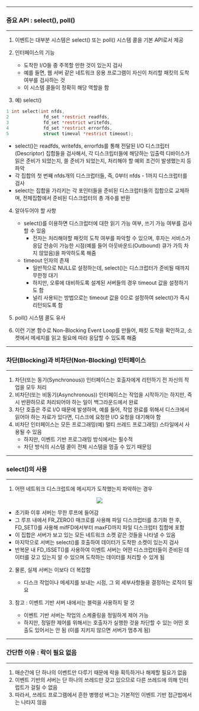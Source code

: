 -----
### 중요 API : select(), poll()
-----
1. 이벤트는 대부분 시스템은 select() 또는 poll() 시스템 콜을 기본 API로서 제공
2. 인터페이스의 기능
   - 도착한 I/O들 중 주목할 만한 것이 있는지 검사
   - 예를 들면, 웹 서버 같은 네트워크 응용 프로그램이 자신이 처리할 패킷의 도착 여부를 검사하는 것
   - 이 시스템 콜들이 정확히 해당 역할을 함

3. 예) select()
```c
1 int select(int nfds,
2             fd_set *restrict readfds,
3             fd_set *restrict writefds,
4             fd_set *restrict errorfds,
5             struct timeval *restrict timeout);
```
   - select()는 readfds, writefds, errorfds를 통해 전달된 I/O 디스크립터(Descriptor) 집합들을 검사해서, 각 디스크립터들에 해당하는 입출력 디바이스가 읽은 준비가 되었는지, 쓸 준비가 되었는지, 처리해야 할 예외 조건이 발생했는지 등 파악
   - 각 집합의 첫 번째 nfds개의 디스크럽터들, 즉, 0부터 nfds - 1까지 디스크럽터를 검사
   - select는 집합을 가리키는 각 포인터들을 준비된 디스크럽터들의 집합으로 교체하며, 전체집합에서 준비된 디스크럽터의 총 개수를 반환

4. 알아두어야 할 사항
   - select()를 이용하면 디스크럽터에 대한 읽기 가능 여부, 쓰기 가능 여부를 검사할 수 있음
     + 전자는 처리해야할 패킷의 도착 여부를 파악할 수 있으며, 후자는 서비스가 응답 전송이 가능한 시점(예를 들어 아웃바운드(Outbound) 큐가 가득 차지 않았음)을 파악하도록 해줌
   - timeout 인자의 존재
     + 일반적으로 NULL로 설정하는데, select()는 디스크럽터가 준비될 때까지 무한정 대기
     + 하지만, 오류에 대비하도록 설계된 서버들의 경우 timeout 값을 설정하기도 함
     + 널리 사용되는 방법으로는 timeout 값을 0으로 설정하여 select()가 즉시 리턴되도록 함

5. poll() 시스템 콜도 유사
6. 이런 기본 함수로 Non-Blocking Event Loop를 만들어, 패킷 도착을 확인하고, 소켓에서 메세지를 읽고 필요에 따라 응답할 수 있도록 해줌

-----
### 차단(Blocking)과 비차단(Non-Blocking) 인터페이스
-----
1. 차단(또는 동기(Synchronous)) 인터페이스는 호출자에게 리턴하기 전 자신의 작업을 모두 처리
2. 비차단(또는 비동기(Asynchronous)) 인터페이스는 작업을 시작하기는 하지만, 즉시 반환하므로 처리되어야 하는 일이 백그라운드에서 완료
3. 차단 호출은 주로 I/O 때문에 발생하며, 예를 들어, 작업 완료를 위해서 디스크에서 읽어야 하는 자료가 있다면, 디스크에 요청한 I/O 요청을 대기해야 함
4. 비차단 인터페이스는 모든 프로그래밍(예) 멀티 쓰레드 프로그래밍) 스타일에서 사용될 수 있음
   - 하지만, 이벤트 기반 프로그래밍 방식에서는 필수적
   - 차단 방식의 시스템 콜이 전체 시스템을 멈출 수 있기 때문임

-----
### select()의 사용
-----
1. 어떤 네트워크 디스크럽트에 메시지가 도착했는지 파악하는 경우
<div align="center">
<img src="https://github.com/user-attachments/assets/a3b0ab9a-6c0c-4bfc-a3c1-2ef2a52ceb66">
</div>

   - 초기화 이후 서버는 무한 루프에 들어감
   - 그 루프 내에서 FR_ZERO() 매크로를 사용해 파일 디스크럽터를 초기화 한 후, FD_SET()를 사용해 mifFD에서부터 maxFD까지 파일 디스크럽터 집합에 포함
   - 이 집합은 서버가 보고 있는 모든 네트워크 소켓 같은 것들을 나타낼 수 있음
   - 마지막으로 서버는 select()를 호출하여 데이터가 도착한 소켓이 있는지 검사
   - 반복문 내 FD_ISSET()를 사용하여 이벤트 서버는 어떤 디스크럽터들이 준비된 데이터를 갖고 있는지 알 수 있으며 도착하는 데이터를 처리할 수 있게 됨

2. 물론, 실제 서버는 이보다 더 복잡함
   - 디스크 작업이나 메세지를 보내는 시점, 그 외 세부사항들을 결정하는 로직이 필요
  
3. 참고 : 이벤트 기반 서버 내에서는 블럭을 사용하지 말 것
   - 이벤트 기반 서버는 작업의 스케줄링을 정밀하게 제어 가능
   - 하지만, 정밀한 제어를 위해서는 호출자가 실행한 것을 차단할 수 있는 어떤 호출도 있어서는 안 됨 (이를 지키지 않으면 서버가 멈추게 됨)

-----
### 간단한 이유 : 락이 필요 없음
-----
1. 매순간에 단 하나의 이벤트만 다루기 때문에 락을 획득하거나 해제할 필요가 없음
2. 이벤트 기반의 서버는 단 하나의 쓰레드만 갖고 있으므로 다른 쓰레드에 의해 인터럽트가 걸릴 수 없음
3. 따라서, 쓰레드 프로그램에서 흔한 병행성 버그는 기본적인 이벤트 기반 접근법에서는 나타지 않음
